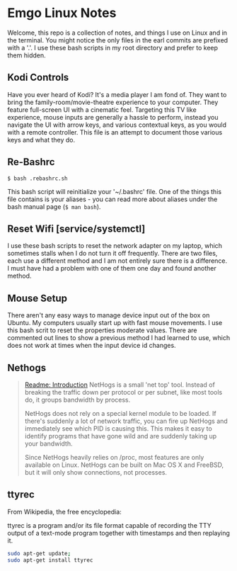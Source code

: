 # Emgo Linux Notes

Welcome, this repo is a collection of notes, and things I use on Linux and in the terminal. You might notice the only files in the earl commits are prefixed with a '.'. I use these bash scripts in my root directory and prefer to keep them hidden.

## Kodi Controls

Have you ever heard of Kodi? It's a media player I am fond of. They want to bring the family-room/movie-theatre experience to your computer. They feature full-screen UI with a cinematic feel. Targeting this TV like experience, mouse inputs are generally a hassle to perform, instead you navigate the UI with arrow keys, and various contextual keys, as you would with a remote controller. This file is an attempt to document those various keys and what they do.

## Re-Bashrc

```
$ bash .rebashrc.sh
```

This bash script will reinitialize your '~/.bashrc' file. One of the things this file contains is your aliases - you can read more about aliases under the bash manual page (`$ man bash`).

## Reset Wifi [service/systemctl]

I use these bash scripts to reset the network adapter on my laptop, which sometimes stalls when I do not turn it off frequently. There are two files, each use a different method and I am not entirely sure there is a difference. I must have had a problem with one of them one day and found another method.

## Mouse Setup

There aren't any easy ways to manage device input out of the box on Ubuntu. My computers usually start up with fast mouse movements. I use this bash scrit to reset the properties moderate values. There are commented out lines to show a previous method I had learned to use, which does not work at times when the input device id changes.

## Nethogs

> [Readme: Introduction](https://github.com/raboof/nethogs#readme)
> NetHogs is a small 'net top' tool. Instead of breaking the traffic down per protocol or per subnet, like most tools do, it groups bandwidth by process.
> 
> NetHogs does not rely on a special kernel module to be loaded. If there's suddenly a lot of network traffic, you can fire up NetHogs and immediately see which PID is causing this. This makes it easy to identify programs that have gone wild and are suddenly taking up your bandwidth.
> 
> Since NetHogs heavily relies on /proc, most features are only available on Linux. NetHogs can be built on Mac OS X and FreeBSD, but it will only show connections, not processes.

## ttyrec

From Wikipedia, the free encyclopedia:

ttyrec is a program and/or its file format capable of recording the TTY output of
a text-mode program together with timestamps and then replaying it. 

```sh
sudo apt-get update;
sudo apt-get install ttyrec
```